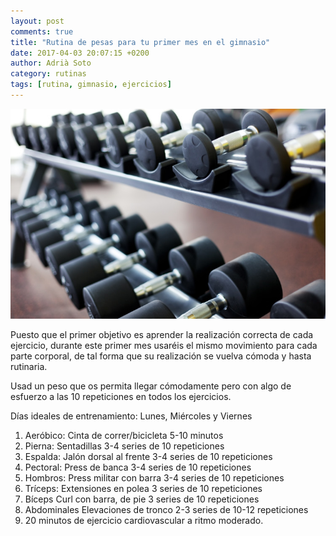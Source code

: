 ```yaml
---
layout: post
comments: true
title: "Rutina de pesas para tu primer mes en el gimnasio"
date: 2017-04-03 20:07:15 +0200
author: Adrià Soto
category: rutinas
tags: [rutina, gimnasio, ejercicios]
---
```


![Primer mes de gimnasio](/assets/primer-mes-gimnasio.jpg)

Puesto que el primer objetivo es aprender la realización correcta de cada ejercicio,
durante este primer mes usaréis el mismo movimiento para cada parte corporal, de tal
forma que su realización se vuelva cómoda y hasta rutinaria.

Usad un peso que os permita llegar cómodamente pero con algo de esfuerzo a las 10
repeticiones en todos los ejercicios.

<!--excerpt-->

Días ideales de entrenamiento: Lunes, Miércoles y Viernes

1. Aeróbico: Cinta de correr/bicicleta 5-10 minutos
2. Pierna: Sentadillas 3-4 series de 10 repeticiones
3. Espalda: Jalón dorsal al frente 3-4 series de 10 repeticiones
4. Pectoral: Press de banca 3-4 series de 10 repeticiones
5. Hombros: Press militar con barra 3-4 series de 10 repeticiones
6. Tríceps: Extensiones en polea 3 series de 10 repeticiones
7. Bíceps Curl con barra, de pie 3 series de 10 repeticiones
8. Abdominales Elevaciones de tronco 2-3 series de 10-12 repeticiones
9. 20 minutos de ejercicio cardiovascular a ritmo moderado.	
